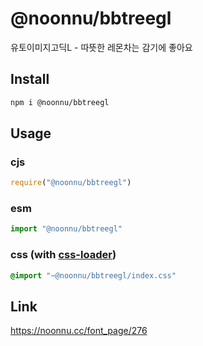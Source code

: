 # @noonnu/bbtreegl
유토이미지고딕L - 따뜻한 레몬차는 감기에 좋아요

## Install
```sh
npm i @noonnu/bbtreegl
```
## Usage
### cjs
```js
require("@noonnu/bbtreegl")
```
### esm
```js
import "@noonnu/bbtreegl"
```
### css (with [css-loader](https://github.com/webpack-contrib/css-loader))
```css
@import "~@noonnu/bbtreegl/index.css"
```

## Link
https://noonnu.cc/font_page/276